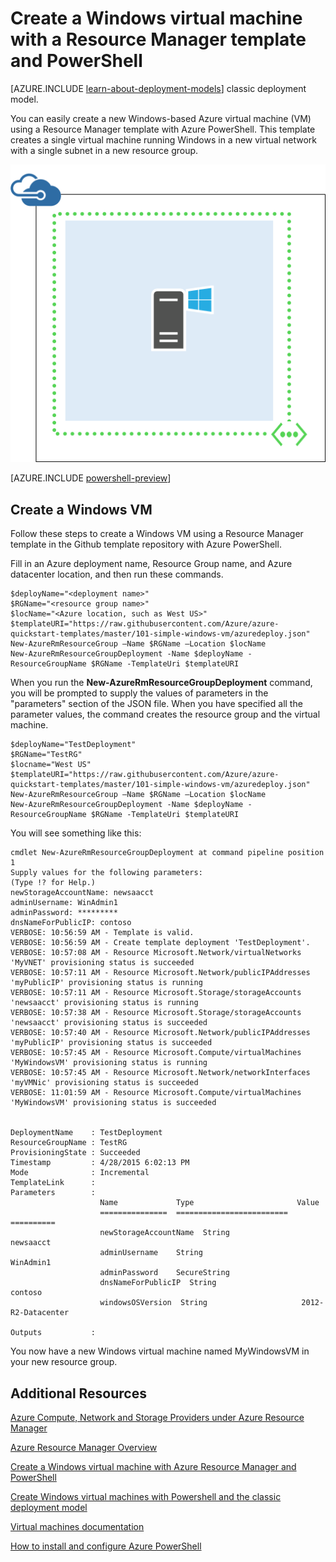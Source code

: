 <properties
    pageTitle="Create a VM with a template | Microsoft Azure"
    description="Use a Resource Manager template and Azure PowerShell to create a new Windows virtual machine."
    services="virtual-machines"
    documentationCenter=""
    authors="davidmu1"
    manager="timlt"
    editor=""
    tags="azure-resource-manager"/>

<tags
    ms.service="virtual-machines"
    ms.workload="infrastructure-services"
    ms.tgt_pltfrm="vm-windows"
    ms.devlang="na"
    ms.topic="article"
    ms.date="10/08/2015"
    ms.author="davidmu"/>

# Create a Windows virtual machine with a Resource Manager template and PowerShell

[AZURE.INCLUDE [learn-about-deployment-models](../../includes/learn-about-deployment-models-rm-include.md)] classic deployment model.


You can easily create a new Windows-based Azure virtual machine (VM) using a Resource Manager template with Azure PowerShell. This template creates a single virtual machine running Windows in a new virtual network with a single subnet in a new resource group.

![](./media/virtual-machines-create-windows-powershell-resource-manager-template-simple/windowsvm.png)

[AZURE.INCLUDE [powershell-preview](../../includes/powershell-preview-inline-include.md)]

## Create a Windows VM

Follow these steps to create a Windows VM using a Resource Manager template in the Github template repository with Azure PowerShell.

Fill in an Azure deployment name, Resource Group name, and Azure datacenter location, and then run these commands.

    $deployName="<deployment name>"
    $RGName="<resource group name>"
    $locName="<Azure location, such as West US>"
    $templateURI="https://raw.githubusercontent.com/Azure/azure-quickstart-templates/master/101-simple-windows-vm/azuredeploy.json"
    New-AzureRmResourceGroup –Name $RGName –Location $locName
    New-AzureRmResourceGroupDeployment -Name $deployName -ResourceGroupName $RGName -TemplateUri $templateURI

When you run the **New-AzureRmResourceGroupDeployment** command, you will be prompted to supply the values of parameters in the "parameters" section of the JSON file. When you have specified all the parameter values, the command creates the resource group and the virtual machine.

    $deployName="TestDeployment"
    $RGName="TestRG"
    $locname="West US"
    $templateURI="https://raw.githubusercontent.com/Azure/azure-quickstart-templates/master/101-simple-windows-vm/azuredeploy.json"
    New-AzureRmResourceGroup –Name $RGName –Location $locName
    New-AzureRmResourceGroupDeployment -Name $deployName -ResourceGroupName $RGName -TemplateUri $templateURI

You will see something like this:

    cmdlet New-AzureRmResourceGroupDeployment at command pipeline position 1
    Supply values for the following parameters:
    (Type !? for Help.)
    newStorageAccountName: newsaacct
    adminUsername: WinAdmin1
    adminPassword: *********
    dnsNameForPublicIP: contoso
    VERBOSE: 10:56:59 AM - Template is valid.
    VERBOSE: 10:56:59 AM - Create template deployment 'TestDeployment'.
    VERBOSE: 10:57:08 AM - Resource Microsoft.Network/virtualNetworks 'MyVNET' provisioning status is succeeded
    VERBOSE: 10:57:11 AM - Resource Microsoft.Network/publicIPAddresses 'myPublicIP' provisioning status is running
    VERBOSE: 10:57:11 AM - Resource Microsoft.Storage/storageAccounts 'newsaacct' provisioning status is running
    VERBOSE: 10:57:38 AM - Resource Microsoft.Storage/storageAccounts 'newsaacct' provisioning status is succeeded
    VERBOSE: 10:57:40 AM - Resource Microsoft.Network/publicIPAddresses 'myPublicIP' provisioning status is succeeded
    VERBOSE: 10:57:45 AM - Resource Microsoft.Compute/virtualMachines 'MyWindowsVM' provisioning status is running
    VERBOSE: 10:57:45 AM - Resource Microsoft.Network/networkInterfaces 'myVMNic' provisioning status is succeeded
    VERBOSE: 11:01:59 AM - Resource Microsoft.Compute/virtualMachines 'MyWindowsVM' provisioning status is succeeded


    DeploymentName    : TestDeployment
    ResourceGroupName : TestRG
    ProvisioningState : Succeeded
    Timestamp         : 4/28/2015 6:02:13 PM
    Mode              : Incremental
    TemplateLink      :
    Parameters        :
                        Name             Type                       Value
                        ===============  =========================  ==========
                        newStorageAccountName  String                     newsaacct
                        adminUsername    String                     WinAdmin1
                        adminPassword    SecureString
                        dnsNameForPublicIP  String                     contoso
                        windowsOSVersion  String                     2012-R2-Datacenter

    Outputs           :

You now have a new Windows virtual machine named MyWindowsVM in your new resource group.

## Additional Resources

[Azure Compute, Network and Storage Providers under Azure Resource Manager](virtual-machines-azurerm-versus-azuresm.md)

[Azure Resource Manager Overview](resource-group-overview.md)

[Create a Windows virtual machine with Azure Resource Manager and PowerShell](virtual-machines-create-windows-powershell-resource-manager.md)

[Create Windows virtual machines with Powershell and the classic deployment model](virtual-machines-ps-create-preconfigure-windows-vms.md)

[Virtual machines documentation](http://azure.microsoft.com/documentation/services/virtual-machines/)

[How to install and configure Azure PowerShell](install-configure-powershell.md)

